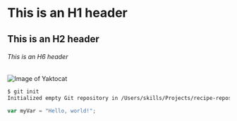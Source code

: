 # This is an H1 header
## This is an H2 header
###### This is an H6 header
![Image of Yaktocat](https://octodex.github.com/images/yaktocat.png)

```bash
$ git init
Initialized empty Git repository in /Users/skills/Projects/recipe-repository/.git/
```

```javascript
var myVar = "Hello, world!";
```
